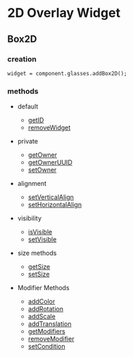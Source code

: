 # 2D Overlay Widget
## Box2D

### creation
`widget = component.glasses.addBox2D();`

### methods
* default
  * [getID](Widget_Method_getID)
  * [removeWidget](Widget_Method_removeWidget)
* private
  * [getOwner](Widget_Method_getOwner)
  * [getOwnerUUID](Widget_Method_getOwnerUUID)
  * [setOwner](Widget_Method_setOwner)
* alignment
  * [setVerticalAlign](Widget_Method_setVerticalAlign)
  * [setHorizontalAlign](Widget_Method_setHorizontalAlign)
* visibility
  * [isVisible](Widget_Method_isVisible)
  * [setVisible](Widget_Method_setVisible)
* size methods
  * [getSize](Widget_Method_getSize)
  * [setSize](Widget_Method_setSize)
  
* Modifier Methods
  * [addColor](WidgetModifier_color)
  * [addRotation](WidgetModifier_rotation)
  * [addScale](WidgetModifier_scale)
  * [addTranslation](WidgetModifier_translation)
  * [getModifiers](Widget_Method_getModifiers)
  * [removeModifier](Widget_Method_removeModifier)
  * [setCondition](WidgetModifier_conditions)